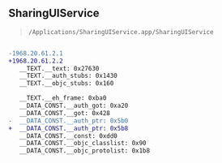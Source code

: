 ## SharingUIService

> `/Applications/SharingUIService.app/SharingUIService`

```diff

-1968.20.61.2.1
+1968.20.61.2.2
   __TEXT.__text: 0x27630
   __TEXT.__auth_stubs: 0x1430
   __TEXT.__objc_stubs: 0x160

   __TEXT.__eh_frame: 0xba0
   __DATA_CONST.__auth_got: 0xa20
   __DATA_CONST.__got: 0x428
-  __DATA_CONST.__auth_ptr: 0x5b0
+  __DATA_CONST.__auth_ptr: 0x5b8
   __DATA_CONST.__const: 0xdd0
   __DATA_CONST.__objc_classlist: 0x90
   __DATA_CONST.__objc_protolist: 0x1b8

```

